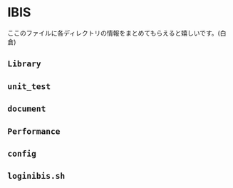 # IBIS
ここのファイルに各ディレクトリの情報をまとめてもらえると嬉しいです。(白倉)
## `Library`


## `unit_test`
 


## `document`


## `Performance`


## `config`


## `loginibis.sh`
